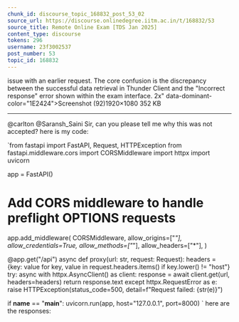 ```yaml
---
chunk_id: discourse_topic_168832_post_53_02
source_url: https://discourse.onlinedegree.iitm.ac.in/t/168832/53
source_title: Remote Online Exam [TDS Jan 2025]
content_type: discourse
tokens: 296
username: 23f3002537
post_number: 53
topic_id: 168832
---
```


 issue with an earlier request. The core confusion is the discrepancy between the successful data retrieval in Thunder Client and the "Incorrect response" error shown within the exam interface. 2x" data-dominant-color="1E2424">Screenshot (92)1920×1080 352 KB

---

@carlton @Saransh_Saini Sir, can you please tell me why this was not accepted? here is my code:

`from fastapi import FastAPI, Request, HTTPException
from fastapi.middleware.cors import CORSMiddleware
import httpx
import uvicorn

app = FastAPI()

# Add CORS middleware to handle preflight OPTIONS requests
app.add_middleware(
 CORSMiddleware,
 allow_origins=["*"],
 allow_credentials=True,
 allow_methods=["*"],
 allow_headers=["*"],
)

@app.get("/api")
async def proxy(url: str, request: Request):
 headers = {key: value for key, value in request.headers.items() if key.lower() != "host"}
 try:
 async with httpx.AsyncClient() as client:
 response = await client.get(url, headers=headers)
 return response.text
 except httpx.RequestError as e:
 raise HTTPException(status_code=500, detail=f"Request failed: {str(e)}")

if __name__ == "__main__":
 uvicorn.run(app, host="127.0.0.1", port=8000)
`
here are the responses:
